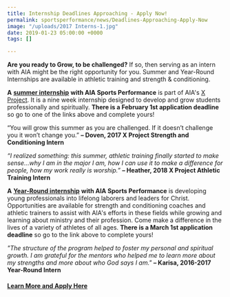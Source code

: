 ```yaml
---
title: Internship Deadlines Approaching - Apply Now!
permalink: sportsperformance/news/Deadlines-Approaching-Apply-Now
image: "/uploads/2017 Interns-1.jpg"
date: 2019-01-23 05:00:00 +0000
tags: []

---
```

**Are you ready to Grow, to be challenged?** If so, then serving as an intern with AIA might be the right opportunity for you. Summer and Year-Round Internships are available in athletic training and strength & conditioning.

**A** [**summer internship**](https://goaia.org/sportsperformance/get-involved/students) **with AIA Sports Performance** is part of AIA's [X Project](https://goaia.org/opportunity/x-project). It is a nine week internship designed to develop and grow students professionally and spiritually. **There is a February 1st application deadline** so go to one of the links above and complete yours!

“You will grow this summer as you are challenged. If it doesn’t challenge you it won’t change you.” **_–_ Doven, 2017 X Project Strength and Conditioning Intern**

_“I realized something: this summer, athletic training finally started to make sense…why I am in the major I am, how I can use it to make a difference for people, how my work really is worship.”_ **– Heather, 2018 X Project Athletic Training Intern**

**A** [**Year-Round internship**](http://sportsperformance.goaia.org/sportsperformance/get-involved/staff) **with AIA Sports Performance** is developing young professionals into lifelong laborers and leaders for Christ. Opportunities are available for strength and conditioning coaches and athletic trainers to assist with AIA's efforts in these fields while growing and learning about ministry and their profession. Come make a difference in the lives of a variety of athletes of all ages. **There is a March 1st application deadline** so go to the link above to complete yours!

_"The structure of the program helped to foster my personal and spiritual growth. I am grateful for the mentors who helped me to learn more about my strengths and more about who God says I am."_ **– Karisa, 2016-2017 Year-Round Intern**

#### [Learn More and Apply Here](https://goaia.org/sportsperformance/get-involved/)